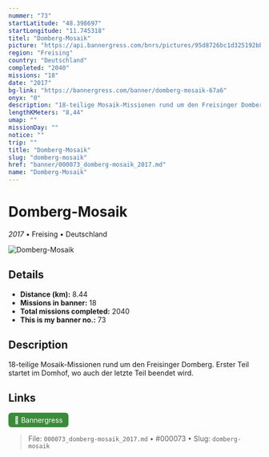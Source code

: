 ```yaml
---
nummer: "73"
startLatitude: "48.398697"
startLongitude: "11.745318"
titel: "Domberg-Mosaik"
picture: "https://api.bannergress.com/bnrs/pictures/95d8726bc1d325192bbca93502f70816"
region: "Freising"
country: "Deutschland"
completed: "2040"
missions: "18"
date: "2017"
bg-link: "https://bannergress.com/banner/domberg-mosaik-67a6"
onyx: "0"
description: "18-teilige Mosaik-Missionen rund um den Freisinger Domberg.\nErster Teil startet im Domhof, wo auch der letzte Teil beendet wird."
lengthKMeters: "8,44"
umap: ""
missionDay: ""
notice: ""
trip: ""
title: "Domberg-Mosaik"
slug: "domberg-mosaik"
href: "banner/000073_domberg-mosaik_2017.md"
name: "Domberg-Mosaik"
---
```

# Domberg-Mosaik

*2017* • Freising • Deutschland

![Domberg-Mosaik](https://api.bannergress.com/bnrs/pictures/95d8726bc1d325192bbca93502f70816)



## Details
- **Distance (km):** 8.44
- **Missions in banner:** 18
- **Total missions completed:** 2040
- **This is my banner no.:** 73



## Description
18-teilige Mosaik-Missionen rund um den Freisinger Domberg.
Erster Teil startet im Domhof, wo auch der letzte Teil beendet wird.



## Links
<a href="https://bannergress.com/banner/domberg-mosaik-67a6" target="_blank" style="display:inline-block;margin-right:8px;padding:6px 12px;background:#3c8b3c;color:#fff;text-decoration:none;border-radius:6px;">🔗 Bannergress</a>



> File: `000073_domberg-mosaik_2017.md`
> • #000073
> • Slug: `domberg-mosaik`
